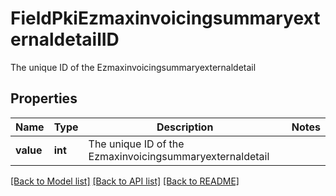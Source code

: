 # FieldPkiEzmaxinvoicingsummaryexternaldetailID

The unique ID of the Ezmaxinvoicingsummaryexternaldetail

## Properties
Name | Type | Description | Notes
------------ | ------------- | ------------- | -------------
**value** | **int** | The unique ID of the Ezmaxinvoicingsummaryexternaldetail | 

[[Back to Model list]](../README.md#documentation-for-models) [[Back to API list]](../README.md#documentation-for-api-endpoints) [[Back to README]](../README.md)


